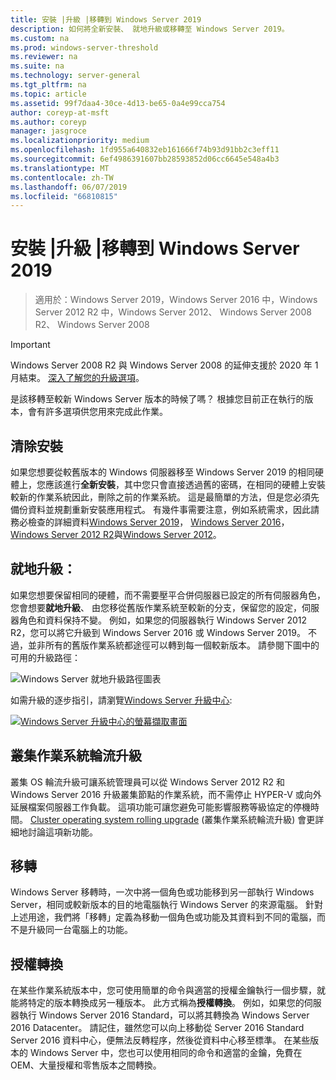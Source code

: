 ```yaml
---
title: 安裝 |升級 |移轉到 Windows Server 2019
description: 如何將全新安裝、 就地升級或移轉至 Windows Server 2019。
ms.custom: na
ms.prod: windows-server-threshold
ms.reviewer: na
ms.suite: na
ms.technology: server-general
ms.tgt_pltfrm: na
ms.topic: article
ms.assetid: 99f7daa4-30ce-4d13-be65-0a4e99cca754
author: coreyp-at-msft
ms.author: coreyp
manager: jasgroce
ms.localizationpriority: medium
ms.openlocfilehash: 1fd955a640832eb161666f74b93d91bb2c3eff11
ms.sourcegitcommit: 6ef4986391607bb28593852d06cc6645e548a4b3
ms.translationtype: MT
ms.contentlocale: zh-TW
ms.lasthandoff: 06/07/2019
ms.locfileid: "66810815"
---
```

# <a name="install--upgrade--migrate-to-windows-server-2019"></a>安裝 |升級 |移轉到 Windows Server 2019

>適用於：Windows Server 2019，Windows Server 2016 中，Windows Server 2012 R2 中，Windows Server 2012、 Windows Server 2008 R2、 Windows Server 2008

> [!IMPORTANT]
> Windows Server 2008 R2 與 Windows Server 2008 的延伸支援於 2020 年 1 月結束。 [深入了解您的升級選項](http://aka.ms/upgradecenter)。

是該移轉至較新 Windows Server 版本的時候了嗎？ 根據您目前正在執行的版本，會有許多選項供您用來完成此作業。

## <a name="clean-install"></a>清除安裝
如果您想要從較舊版本的 Windows 伺服器移至 Windows Server 2019 的相同硬體上，您應該進行**全新安裝**，其中您只會直接透過舊的密碼，在相同的硬體上安裝較新的作業系統因此，刪除之前的作業系統。 這是最簡單的方法，但是您必須先備份資料並規劃重新安裝應用程式。 有幾件事需要注意，例如系統需求，因此請務必檢查的詳細資料[Windows Server 2019](https://go.microsoft.com/fwlink/?linkid=2006124)， [Windows Server 2016](https://go.microsoft.com/fwlink/?LinkID=825558)， [Windows Server 2012 R2](https://technet.microsoft.com/library/dn303418)與[Windows Server 2012](https://technet.microsoft.com/library/jj134246.aspx)。

## <a name="in-place-upgrade"></a>就地升級：

如果您想要保留相同的硬體，而不需要壓平合併伺服器已設定的所有伺服器角色，您會想要**就地升級**、 由您移從舊版作業系統至較新的分支，保留您的設定，伺服器角色和資料保持不變。 例如，如果您的伺服器執行 Windows Server 2012 R2，您可以將它升級到 Windows Server 2016 或 Windows Server 2019。 不過，並非所有的舊版作業系統都途徑可以轉到每一個較新版本。 請參閱下圖中的 可用的升級路徑：

![Windows Server 就地升級路徑圖表](media/upgrade-paths.png)

如需升級的逐步指引，請瀏覽[Windows Server 升級中心](http://aka.ms/upgradecenter):

[![Windows Server 升級中心的螢幕擷取畫面](media/upgrade-center.png)](http://aka.ms/upgradecenter)

## <a name="cluster-os-rolling-upgrade"></a>叢集作業系統輪流升級

叢集 OS 輪流升級可讓系統管理員可以從 Windows Server 2012 R2 和 Windows Server 2016 升級叢集節點的作業系統，而不需停止 HYPER-V 或向外延展檔案伺服器工作負載。 這項功能可讓您避免可能影響服務等級協定的停機時間。 [Cluster operating system rolling upgrade](https://technet.microsoft.com/windows-server-docs/failover-clustering/cluster-operating-system-rolling-upgrade) (叢集作業系統輪流升級) 會更詳細地討論這項新功能。

## <a name="migration"></a>移轉

Windows Server 移轉時，一次中將一個角色或功能移到另一部執行 Windows Server，相同或較新版本的目的地電腦執行 Windows Server 的來源電腦。 針對上述用途，我們將「移轉」定義為移動一個角色或功能及其資料到不同的電腦，而不是升級同一台電腦上的功能。 

## <a name="license-conversion"></a>授權轉換
在某些作業系統版本中，您可使用簡單的命令與適當的授權金鑰執行一個步驟，就能將特定的版本轉換成另一種版本。 此方式稱為**授權轉換**。 例如，如果您的伺服器執行 Windows Server 2016 Standard，可以將其轉換為 Windows Server 2016 Datacenter。 請記住，雖然您可以向上移動從 Server 2016 Standard Server 2016 資料中心，便無法反轉程序，然後從資料中心移至標準。 在某些版本的 Windows Server 中，您也可以使用相同的命令和適當的金鑰，免費在 OEM、大量授權和零售版本之間轉換。


 
 
